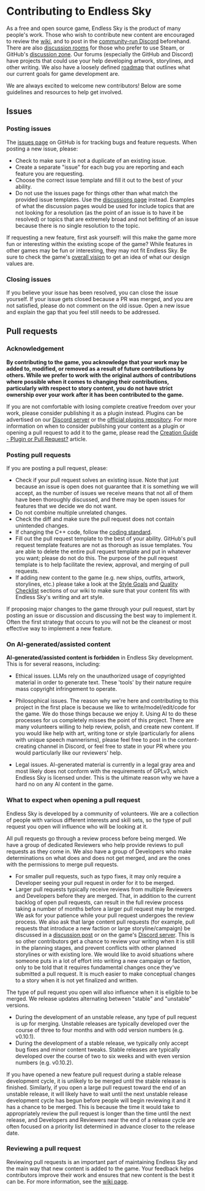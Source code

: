 # Contributing to Endless Sky

As a free and open source game, Endless Sky is the product of many people's work. Those who wish to contribute new content are encouraged to review the [wiki](https://github.com/endless-sky/endless-sky/wiki), and to post in the [community-run Discord](https://discord.gg/ZeuASSx) beforehand. There are also [discussion rooms](https://steamcommunity.com/app/404410/discussions/) for those who prefer to use Steam, or GitHub's [discussion zone](https://github.com/endless-sky/endless-sky/discussions). Our forums (especially the GitHub and Discord) have projects that could use your help developing artwork, storylines, and other writing. We also have a loosely defined [roadmap](https://github.com/endless-sky/endless-sky/wiki/DevelopmentRoadmap) that outlines what our current goals for game development are.

We are always excited to welcome new contributors! Below are some guidelines and resources to help get involved.

## Issues

### Posting issues

The [issues page](https://github.com/endless-sky/endless-sky/issues) on GitHub is for tracking bugs and feature requests. When posting a new issue, please:

* Check to make sure it is not a duplicate of an existing issue.
* Create a separate "issue" for each bug you are reporting and each feature you are requesting.
* Choose the correct issue template and fill it out to the best of your ability.
* Do not use the issues page for things other than what match the provided issue templates. Use the [discussions page](https://github.com/endless-sky/endless-sky/discussions) instead. Examples of what the discussion pages would be used for include topics that are not looking for a resolution (as the point of an issue is to have it be resolved) or topics that are extremely broad and not befitting of an issue because there is no single resolution to the topic.

If requesting a new feature, first ask yourself: will this make the game more fun or interesting within the existing scope of the game? While features in other games may be fun or interesting, they may not fit Endless Sky. Be sure to check the game's [overall vision](https://github.com/endless-sky/endless-sky/wiki/Endless-Sky's-Vision) to get an idea of what our design values are.

### Closing issues

If you believe your issue has been resolved, you can close the issue yourself. If your issue gets closed because a PR was merged, and you are not satisfied, please do not comment on the old issue. Open a new issue and explain the gap that you feel still needs to be addressed.

## Pull requests

### Acknowledgement

**By contributing to the game, you acknowledge that your work may be added to, modified, or removed as a result of future contributions by others. While we prefer to work with the original authors of contributions where possible when it comes to changing their contributions, particularly with respect to story content, you do not have strict ownership over your work after it has been contributed to the game.**

If you are not comfortable with losing complete creative freedom over your work, please consider publishing it as a plugin instead. Plugins can be advertised on our [Discord server](https://discord.gg/ZeuASSx) or the [official plugins repository](https://github.com/endless-sky/endless-sky-plugins). For more information on when to consider publishing your content as a plugin or opening a pull request to add it to the game, please read the [Creation Guide - Plugin or Pull Request?](https://github.com/endless-sky/endless-sky/wiki/Creation-Guide---Plug-in-or-Pull-Request) article.

### Posting pull requests

If you are posting a pull request, please:

* Check if your pull request solves an existing issue. Note that just because an issue is open does not guarantee that it is something we will accept, as the number of issues we receive means that not all of them have been thoroughly discussed, and there may be open issues for features that we decide we do not want.
* Do not combine multiple unrelated changes.
* Check the diff and make sure the pull request does not contain unintended changes.
* If changing the C++ code, follow the [coding standard](https://endless-sky.github.io/styleguide/styleguide.xml).
* Fill out the pull request template to the best of your ability. GitHub's pull request template features are not as thorough as issue templates. You are able to delete the entire pull request template and put in whatever you want; please do not do this. The purpose of the pull request template is to help facilitate the review, approval, and merging of pull requests.
* If adding new content to the game (e.g. new ships, outfits, artwork, storylines, etc.) please take a look at the [Style Goals](https://github.com/endless-sky/endless-sky/wiki/StyleGoals) and [Quality Checklist](https://github.com/endless-sky/endless-sky/wiki/QualityChecklist) sections of our wiki to make sure that your content fits with Endless Sky's writing and art style.

If proposing major changes to the game through your pull request, start by posting an issue or discussion and discussing the best way to implement it. Often the first strategy that occurs to you will not be the cleanest or most effective way to implement a new feature.

### On AI-generated/assisted content

**AI-generated/assisted content is forbidden** in Endless Sky development. This is for several reasons, including:

* Ethical issues. LLMs rely on the unauthorized usage of copyrighted material in order to generate text. These 'tools' by their nature require mass copyright infringement to operate.

* Philosophical issues. The reason why we're here and contributing to this project in the first place is because we like to write/model/edit/code for the game. We do those things because we enjoy it. Using AI to do these processes for us completely misses the point of this project. 
There are many volunteers willing to help review, polish, and create new content. If you would like help with art, writing tone or style (particularly for aliens with unique speech mannerisms), please feel free to post in the content-creating channel in Discord, or feel free to state in your PR where you would particularly like our reviewers' help.

* Legal issues. AI-generated material is currently in a legal gray area and most likely does not conform with the requirements of GPLv3, which Endless Sky is licensed under. This is the ultimate reason why we have a hard no on any AI content in the game.

### What to expect when opening a pull request

Endless Sky is developed by a community of volunteers. We are a collection of people with various different interests and skill sets, so the type of pull request you open will influence who will be looking at it.

All pull requests go through a review process before being merged. We have a group of dedicated Reviewers who help provide reviews to pull requests as they come in. We also have a group of Developers who make determinations on what does and does not get merged, and are the ones with the permissions to merge pull requests.

* For smaller pull requests, such as typo fixes, it may only require a Developer seeing your pull request in order for it to be merged.
* Larger pull requests typically receive reviews from multiple Reviewers and Developers before they are merged. That, in addition to the current backlog of open pull requests, can result in the full review process taking a number of months before a larger pull request may be merged. We ask for your patience while your pull request undergoes the review process. We also ask that large content pull requests (for example, pull requests that introduce a new faction or large storyline/campaign) be discussed in a [discussion post](https://github.com/endless-sky/endless-sky/discussions) or on the game's [Discord server](https://discord.gg/ZeuASSx). This is so other contributors get a chance to review your writing when it is still in the planning stages, and prevent conflicts with other planned storylines or with existing lore. We would like to avoid situations where someone puts in a lot of effort into writing a new campaign or faction, only to be told that it requires fundamental changes once they've submitted a pull request. It is much easier to make conceptual changes to a story when it is not yet finalized and written.

The type of pull request you open will also influence when it is eligible to be merged. We release updates alternating between "stable" and "unstable" versions.

* During the development of an unstable release, any type of pull request is up for merging. Unstable releases are typically developed over the course of three to four months and with odd version numbers (e.g. v0.10.1).
* During the development of a stable release, we typically only accept bug fixes and minor content tweaks. Stable releases are typically developed over the course of two to six weeks and with even version numbers (e.g. v0.10.2).

If you have opened a new feature pull request during a stable release development cycle, it is unlikely to be merged until the stable release is finished. Similarly, if you open a large pull request toward the end of an unstable release, it will likely have to wait until the next unstable release development cycle has begun before people will begin reviewing it and it has a chance to be merged. This is because the time it would take to appropriately review the pull request is longer than the time until the next release, and Developers and Reviewers near the end of a release cycle are often focused on a priority list determined in advance closer to the release date.

### Reviewing a pull request

Reviewing pull requests is an important part of maintaining Endless Sky and the main way that new content is added to the game. Your feedback helps contributors improve their work and ensures that new content is the best it can be. For more information, see the [wiki page](https://github.com/endless-sky/endless-sky/wiki/ReviewingPRs).
